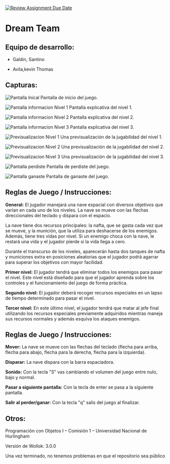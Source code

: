[![Review Assignment Due Date](https://classroom.github.com/assets/deadline-readme-button-24ddc0f5d75046c5622901739e7c5dd533143b0c8e959d652212380cedb1ea36.svg)](https://classroom.github.com/a/hUnPAC5R)
# Dream Team

 

## Equipo de desarrollo: 



- Galdin, Santino 

- Avila,kevin Thomas 

 

## Capturas:  
![Pantalla Inical](./assets/inicio1.png)
Pantalla de inicio del juego.


![Pantalla informacion Nivel 1](./assets/instr1.png)
Pantalla explicativa del nivel 1.


![Pantalla informacion Nivel 2](./assets/instr2.png)
Pantalla explicativa del nivel 2.


![Pantalla informacion Nivel 3](./assets/instr3.png)
Pantalla explicativa del nivel 3.


![Previsualizacion Nivel 1](./assets/jugabilidadNivel1.jpeg)
Una previsualización de la jugabilidad del nivel 1.


![Previsualizacion Nivel 2](./assets/jugabiliadadNivel2.jpeg)
Una previsualización de la jugabilidad del nivel 2.


![Previsualizacion Nivel 3](./assets/jugabilidadNivel3.jpeg)
Una previsualización de la jugabilidad del nivel 3.


![Pantalla perdiste](./assets/pantallaPierde.png)
Pantalla de perdiste del juego.


![Pantalla ganaste](./assets/pantallaGanaste.png)
Pantalla de ganaste del juego.


## Reglas de Juego / Instrucciones: 

<b>General:</b> El jugador manejará una nave espacial con diversos objetivos que varían en cada uno de los niveles. La nave se mueve con las flechas direccionales del teclado y dispara con el espacio. 

La nave tiene dos recursos principales: la nafta, que se gasta cada vez que se mueve, y la munición, que la utiliza para deshacerse de los enemigos. Además, tiene tres vidas por nivel. Si un enemigo choca con la nave, le restará una vida y el jugador pierde si la vida llega a cero. 

Durante el transcurso de los niveles, aparecerán hasta dos tanques de nafta y municiones extra en posiciones aleatorias que el jugador podrá agarrar para superar los objetivos con mayor facilidad. 

<b>Primer nivel:</b> El jugador tendrá que eliminar todos los enemigos para pasar el nivel. Este nivel está diseñado para que el jugador aprenda sobre los controles y el funcionamiento del juego de forma práctica. 

<b>Segundo nivel:</b> El jugador deberá recoger recursos especiales en un lapso de tiempo determinado para pasar el nivel. 

<b>Tercer nivel:</b> En este último nivel, el jugador tendrá que matar al jefe final utilizando los recursos especiales previamente adquiridos mientras maneja sus recursos normales y además esquiva los ataques enemigos. 

## Reglas de Juego / Instrucciones:
<b>Mover:</b> La nave se mueve con las flechas del teclado (flecha para arriba, flecha para abajo, flecha para la derecha, flecha para la izquierda).

<b>Disparar:</b> La nave dispara con la barra espaciadora.

<b>Sonido:</b> Con la tecla "S" vas cambiando el volumen del juego entre nulo, bajo y normal.

<b>Pasar a siguiente pantalla:</b> Con la tecla de enter se pasa a la siguiente pantalla.

<b>Salir al perder/ganar:</b> Con la tecla "q" salis del juego al finalizar.

## Otros:  

Programación con Objetos I – Comisión 1 – Universidad Nacional de Hurlingham 

Versión de Wollok: 3.0.0 

Una vez terminado, no tenemos problemas en que el repositorio sea público 
